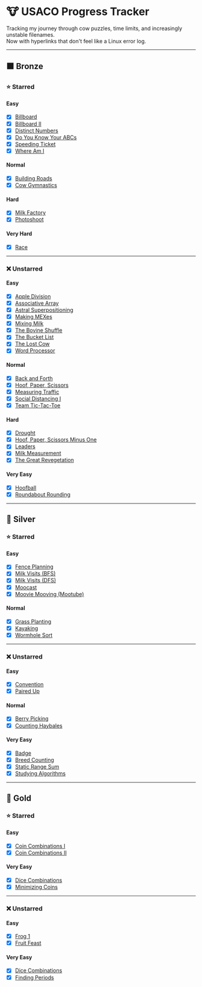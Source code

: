 # 🐮 USACO Progress Tracker

Tracking my journey through cow puzzles, time limits, and increasingly unstable filenames.  
Now with hyperlinks that don't feel like a Linux error log.

---

## 🟫 Bronze

### ⭐ Starred

#### Easy

- [x] [Billboard](https://github.com/Quantum-Kayak/USACO-problems/blob/main/bronze/starred/easy/billboard/billboard.cpp)
- [x] [Billboard II](https://github.com/Quantum-Kayak/USACO-problems/blob/main/bronze/starred/easy/billboardII/billboardII.cpp)
- [x] [Distinct Numbers](https://github.com/Quantum-Kayak/USACO-problems/blob/main/bronze/starred/easy/distinctnumbers/distinctnumbers.cpp)
- [x] [Do You Know Your ABCs](https://github.com/Quantum-Kayak/USACO-problems/blob/main/bronze/starred/easy/doyouknowyourabcs/doyouknowyourabcs.cpp)
- [x] [Speeding Ticket](https://github.com/Quantum-Kayak/USACO-problems/blob/main/bronze/starred/easy/speedingticket/speedingticket.cpp)
- [x] [Where Am I](https://github.com/Quantum-Kayak/USACO-problems/blob/main/bronze/starred/easy/whereami/whereami.cpp)

#### Normal

- [x] [Building Roads](https://github.com/Quantum-Kayak/USACO-problems/blob/main/bronze/starred/normal/buildingroads/buildingroads.cpp)
- [x] [Cow Gymnastics](https://github.com/Quantum-Kayak/USACO-problems/blob/main/bronze/starred/normal/cowgymnastics/cowgymnastics.cpp)

#### Hard

- [x] [Milk Factory](https://github.com/Quantum-Kayak/USACO-problems/blob/main/bronze/starred/hard/milkfactory/milkfactory.cpp)
- [x] [Photoshoot](https://github.com/Quantum-Kayak/USACO-problems/blob/main/bronze/starred/hard/photoshoot/photoshoot.cpp)

#### Very Hard

- [x] [Race](https://github.com/Quantum-Kayak/USACO-problems/blob/main/bronze/starred/veryhard/race/race.cpp)

---

### ❌ Unstarred

#### Easy

- [x] [Apple Division](https://github.com/Quantum-Kayak/USACO-problems/blob/main/bronze/unstarred/easy/appledivision/appledivision.cpp)
- [x] [Associative Array](https://github.com/Quantum-Kayak/USACO-problems/blob/main/bronze/unstarred/easy/associativearray/associativearray.cpp)
- [x] [Astral Superpositioning](https://github.com/Quantum-Kayak/USACO-problems/blob/main/bronze/unstarred/easy/astralsuperpositioning/astralsuperpositioning.cpp)
- [x] [Making MEXes](https://github.com/Quantum-Kayak/USACO-problems/blob/main/bronze/unstarred/easy/makingmexes/makingmexes.cpp)
- [x] [Mixing Milk](https://github.com/Quantum-Kayak/USACO-problems/blob/main/bronze/unstarred/easy/mixingmilk/mixingmilkprac2.cpp)
- [x] [The Bovine Shuffle](https://github.com/Quantum-Kayak/USACO-problems/blob/main/bronze/unstarred/easy/thebovineshuffle/prac1thebovineshuffle.cpp)
- [x] [The Bucket List](https://github.com/Quantum-Kayak/USACO-problems/blob/main/bronze/unstarred/easy/thebucketlist/thebucketlistprac2.cpp)
- [x] [The Lost Cow](https://github.com/Quantum-Kayak/USACO-problems/blob/main/bronze/unstarred/easy/thelostcow/thelostcow.cpp)
- [x] [Word Processor](https://github.com/Quantum-Kayak/USACO-problems/blob/main/bronze/unstarred/easy/wordprocessor/wordprocessor.cpp)

#### Normal

- [x] [Back and Forth](https://github.com/Quantum-Kayak/USACO-problems/blob/main/bronze/unstarred/normal/backandforth/backandforth.cpp)
- [x] [Hoof, Paper, Scissors](https://github.com/Quantum-Kayak/USACO-problems/blob/main/bronze/unstarred/normal/hoofpaperscissors/hoofpaperscissors.cpp)
- [x] [Measuring Traffic](https://github.com/Quantum-Kayak/USACO-problems/blob/main/bronze/unstarred/normal/measuringtraffic/measuringtraffic.cpp)
- [x] [Social Distancing I](https://github.com/Quantum-Kayak/USACO-problems/blob/main/bronze/unstarred/normal/socialdistancingI/socialdistancingI.cpp)
- [x] [Team Tic-Tac-Toe](https://github.com/Quantum-Kayak/USACO-problems/blob/main/bronze/unstarred/normal/teamtictactoe/teamtictactoe.cpp)

#### Hard

- [x] [Drought](https://github.com/Quantum-Kayak/USACO-problems/blob/main/bronze/unstarred/hard/drought/drought.cpp)
- [x] [Hoof, Paper, Scissors Minus One](https://github.com/Quantum-Kayak/USACO-problems/blob/main/bronze/unstarred/hard/hoofpapersscissorsminusone/WIP.cpp)
- [x] [Leaders](https://github.com/Quantum-Kayak/USACO-problems/blob/main/bronze/unstarred/hard/leaders/leaders.cpp)
- [x] [Milk Measurement](https://github.com/Quantum-Kayak/USACO-problems/blob/main/bronze/unstarred/hard/milkmeasurement/prac1mikmeasurement.cpp)
- [x] [The Great Revegetation](https://github.com/Quantum-Kayak/USACO-problems/blob/main/bronze/unstarred/hard/thegreatrevegetation/thegreatrevegetation.cpp)

#### Very Easy

- [x] [Hoofball](https://github.com/Quantum-Kayak/USACO-problems/blob/main/bronze/unstarred/veryeasy/hoofball/hoofball.cpp)
- [x] [Roundabout Rounding](https://github.com/Quantum-Kayak/USACO-problems/blob/main/bronze/unstarred/veryeasy/roundaboutrounding/roundaboutrounding.cpp)
---

## 🥈 Silver

### ⭐ Starred

#### Easy

- [x] [Fence Planning](https://github.com/Quantum-Kayak/USACO-problems/blob/main/silver/starred/easy/fenceplanning/fenceplanning.cpp)
- [x] [Milk Visits (BFS)](https://github.com/Quantum-Kayak/USACO-problems/blob/main/silver/starred/easy/milkvisits/milkvisitsBFS.cpp)
- [x] [Milk Visits (DFS)](https://github.com/Quantum-Kayak/USACO-problems/blob/main/silver/starred/easy/milkvisits/milkvisitsDFS.cpp)
- [x] [Moocast](https://github.com/Quantum-Kayak/USACO-problems/blob/main/silver/starred/easy/moocast/moocast.cpp)
- [x] [Moovie Mooving (Mootube)](https://github.com/Quantum-Kayak/USACO-problems/blob/main/silver/starred/easy/mootube/mootube.cpp)

#### Normal

- [x] [Grass Planting](https://github.com/Quantum-Kayak/USACO-problems/blob/main/silver/starred/normal/grassplanting/grassplanting.cpp)
- [x] [Kayaking](https://github.com/Quantum-Kayak/USACO-problems/blob/main/silver/starred/normal/kayaking/kayaking.cpp)
- [x] [Wormhole Sort](https://github.com/Quantum-Kayak/USACO-problems/blob/main/silver/starred/normal/wormholesort/wormholesort.cpp)

---

### ❌ Unstarred

#### Easy

- [x] [Convention](https://github.com/Quantum-Kayak/USACO-problems/blob/main/silver/unstarred/easy/convention/convention.cpp)
- [x] [Paired Up](https://github.com/Quantum-Kayak/USACO-problems/blob/main/silver/unstarred/easy/pairedup/pairedup.cpp)

#### Normal

- [x] [Berry Picking](https://github.com/Quantum-Kayak/USACO-problems/blob/main/silver/unstarred/normal/berrypicking/berrypicking.cpp)
- [x] [Counting Haybales](https://github.com/Quantum-Kayak/USACO-problems/blob/main/silver/unstarred/normal/countinghaybales/countinghaybales.cpp)

#### Very Easy

- [x] [Badge](https://github.com/Quantum-Kayak/USACO-problems/blob/main/silver/unstarred/veryeasy/badge/badge.cpp)
- [x] [Breed Counting](https://github.com/Quantum-Kayak/USACO-problems/blob/main/silver/unstarred/veryeasy/breedcounting/breedcounting.cpp)
- [x] [Static Range Sum](https://github.com/Quantum-Kayak/USACO-problems/blob/main/silver/unstarred/veryeasy/staticrangesum/staticrangesum.cpp)
- [x] [Studying Algorithms](https://github.com/Quantum-Kayak/USACO-problems/blob/main/silver/unstarred/veryeasy/studyingalgorithms/studyingalgorithmns.cpp)

---

## 🥇 Gold

### ⭐ Starred

#### Easy

- [x] [Coin Combinations I](https://github.com/Quantum-Kayak/USACO-problems/blob/main/gold/starred/easy/coincombinationsI/coincombinationsI.cpp)
- [x] [Coin Combinations II](https://github.com/Quantum-Kayak/USACO-problems/blob/main/gold/starred/easy/coincombinationsII/coincombinationsII.cpp)

#### Very Easy

- [x] [Dice Combinations](https://github.com/Quantum-Kayak/USACO-problems/blob/main/gold/starred/veryeasy/dicecombinations/dicecombinations.cpp) 
- [x] [Minimizing Coins](https://github.com/Quantum-Kayak/USACO-problems/blob/main/gold/starred/veryeasy/minimizingcoins/minimizingcoins.cpp)

---

### ❌ Unstarred

#### Easy

- [x] [Frog 1](https://github.com/Quantum-Kayak/USACO-problems/blob/main/gold/unstarred/easy/frog1/frog1.cpp)
- [x] [Fruit Feast](https://github.com/Quantum-Kayak/USACO-problems/blob/main/gold/unstarred/easy/fruitfeast/fruitfeast.cpp)

#### Very Easy

- [x] [Dice Combinations](https://github.com/Quantum-Kayak/USACO-problems/blob/main/gold/unstarred/veryeasy/dicecombinations/dicecombinations.cpp) 
- [x] [Finding Periods](https://github.com/Quantum-Kayak/USACO-problems/blob/main/gold/unstarred/veryeasy/findingperiods/findingperiods.cpp) 
